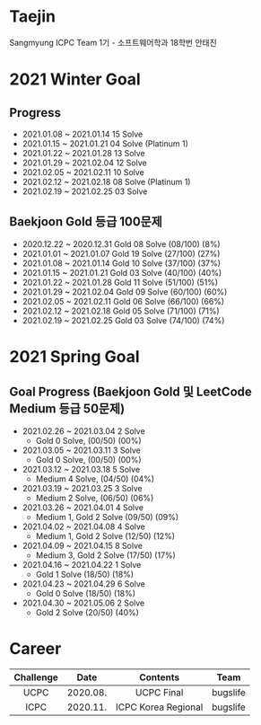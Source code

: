 # Taejin
Sangmyung ICPC Team 1기 - 소프트웨어학과 18학번 안태진

# 2021 Winter Goal
## Progress
- 2021.01.08 ~ 2021.01.14 15 Solve
- 2021.01.15 ~ 2021.01.21 04 Solve (Platinum 1)
- 2021.01.22 ~ 2021.01.28 13 Solve
- 2021.01.29 ~ 2021.02.04 12 Solve
- 2021.02.05 ~ 2021.02.11 10 Solve
- 2021.02.12 ~ 2021.02.18 08 Solve (Platinum 1)
- 2021.02.19 ~ 2021.02.25 03 Solve

## Baekjoon Gold 등급 100문제
- 2020.12.22 ~ 2020.12.31 Gold 08 Solve (08/100) (8%)
- 2021.01.01 ~ 2021.01.07 Gold 19 Solve (27/100) (27%)
- 2021.01.08 ~ 2021.01.14 Gold 10 Solve (37/100) (37%)
- 2021.01.15 ~ 2021.01.21 Gold 03 Solve (40/100) (40%)
- 2021.01.22 ~ 2021.01.28 Gold 11 Solve (51/100) (51%)
- 2021.01.29 ~ 2021.02.04 Gold 09 Solve (60/100) (60%)
- 2021.02.05 ~ 2021.02.11 Gold 06 Solve (66/100) (66%)
- 2021.02.12 ~ 2021.02.18 Gold 05 Solve (71/100) (71%)
- 2021.02.19 ~ 2021.02.25 Gold 03 Solve (74/100) (74%)

# 2021 Spring Goal
## Goal Progress (Baekjoon Gold 및 LeetCode Medium 등급 50문제)
- 2021.02.26 ~ 2021.03.04 2 Solve
  - Gold 0 Solve, (00/50) (00%)
- 2021.03.05 ~ 2021.03.11 3 Solve
  - Gold 0 Solve, (00/50) (00%)
- 2021.03.12 ~ 2021.03.18 5 Solve
  - Medium 4 Solve, (04/50) (04%)
- 2021.03.19 ~ 2021.03.25 3 Solve
  - Medium 2 Solve, (06/50) (06%)
- 2021.03.26 ~ 2021.04.01 4 Solve
  - Medium 1, Gold 2 Solve (09/50) (09%)
- 2021.04.02 ~ 2021.04.08 4 Solve
  - Medium 1, Gold 2 Solve (12/50) (12%)
- 2021.04.09 ~ 2021.04.15 8 Solve
  - Medium 3, Gold 2 Solve (17/50) (17%)
- 2021.04.16 ~ 2021.04.22 1 Solve
  - Gold 1 Solve (18/50) (18%)
- 2021.04.23 ~ 2021.04.29 6 Solve
  - Gold 0 Solve (18/50) (18%)
- 2021.04.30 ~ 2021.05.06 2 Solve
  - Gold 2 Solve (20/50) (40%)


# Career
| Challenge | Date     | Contents            | Team     |
|:---------:|:--------:|:-------------------:|:--------:|
| UCPC      | 2020.08. | UCPC Final          | bugslife |
| ICPC      | 2020.11. | ICPC Korea Regional | bugslife |
